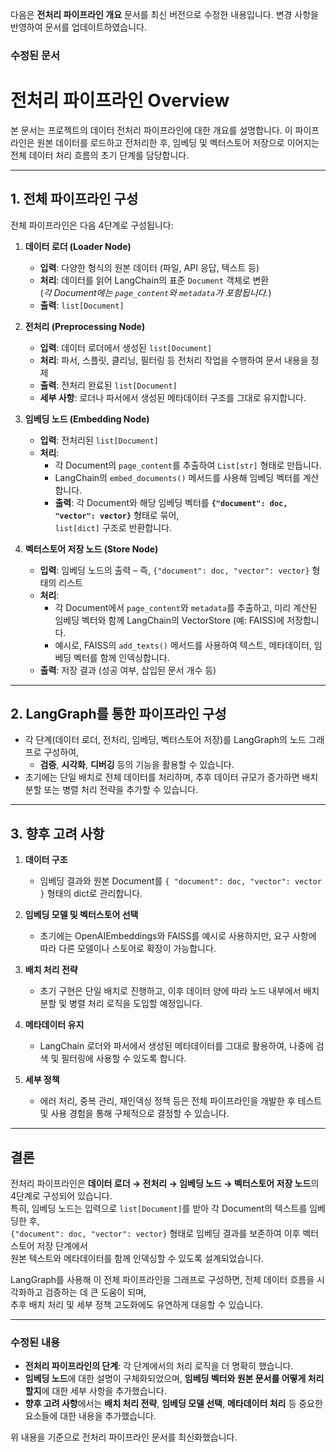 다음은 **전처리 파이프라인 개요** 문서를 최신 버전으로 수정한 내용입니다. 변경 사항을 반영하여 문서를 업데이트하였습니다.

### **수정된 문서**

# 전처리 파이프라인 Overview

본 문서는 프로젝트의 데이터 전처리 파이프라인에 대한 개요를 설명합니다. 이 파이프라인은 원본 데이터를 로드하고 전처리한 후, 임베딩 및 벡터스토어 저장으로 이어지는 전체 데이터 처리 흐름의 초기 단계를 담당합니다.

---

## 1. 전체 파이프라인 구성

전체 파이프라인은 다음 4단계로 구성됩니다:

1. **데이터 로더 (Loader Node)**
   - **입력**: 다양한 형식의 원본 데이터 (파일, API 응답, 텍스트 등)
   - **처리**: 데이터를 읽어 LangChain의 표준 `Document` 객체로 변환  
     (_각 Document에는 `page_content`와 `metadata`가 포함됩니다._)
   - **출력**: `list[Document]`

2. **전처리 (Preprocessing Node)**
   - **입력**: 데이터 로더에서 생성된 `list[Document]`
   - **처리**: 파서, 스플릿, 클리닝, 필터링 등 전처리 작업을 수행하여 문서 내용을 정제
   - **출력**: 전처리 완료된 `list[Document]`
   - **세부 사항**: 로더나 파서에서 생성된 메타데이터 구조를 그대로 유지합니다.

3. **임베딩 노드 (Embedding Node)**
   - **입력**: 전처리된 `list[Document]`
   - **처리**:
     - 각 Document의 `page_content`를 추출하여 `List[str]` 형태로 만듭니다.
     - LangChain의 `embed_documents()` 메서드를 사용해 임베딩 벡터를 계산합니다.
     - **출력**: 각 Document와 해당 임베딩 벡터를 **`{"document": doc, "vector": vector}`** 형태로 묶어,  
       `list[dict]` 구조로 반환합니다.

4. **벡터스토어 저장 노드 (Store Node)**
   - **입력**: 임베딩 노드의 출력 – 즉, `{"document": doc, "vector": vector}` 형태의 리스트
   - **처리**:
     - 각 Document에서 `page_content`와 `metadata`를 추출하고, 미리 계산된 임베딩 벡터와 함께 LangChain의 VectorStore (예: FAISS)에 저장합니다.
     - 예시로, FAISS의 `add_texts()` 메서드를 사용하여 텍스트, 메타데이터, 임베딩 벡터를 함께 인덱싱합니다.
   - **출력**: 저장 결과 (성공 여부, 삽입된 문서 개수 등)

---

## 2. LangGraph를 통한 파이프라인 구성

- 각 단계(데이터 로더, 전처리, 임베딩, 벡터스토어 저장)를 LangGraph의 노드 그래프로 구성하여, 
  - **검증**, **시각화**, **디버깅** 등의 기능을 활용할 수 있습니다.
- 초기에는 단일 배치로 전체 데이터를 처리하며, 추후 데이터 규모가 증가하면 배치 분할 또는 병렬 처리 전략을 추가할 수 있습니다.

---

## 3. 향후 고려 사항

1. **데이터 구조**  
   - 임베딩 결과와 원본 Document를 `{ "document": doc, "vector": vector }` 형태의 dict로 관리합니다.

2. **임베딩 모델 및 벡터스토어 선택**  
   - 초기에는 OpenAIEmbeddings와 FAISS를 예시로 사용하지만, 요구 사항에 따라 다른 모델이나 스토어로 확장이 가능합니다.

3. **배치 처리 전략**  
   - 초기 구현은 단일 배치로 진행하고, 이후 데이터 양에 따라 노드 내부에서 배치 분할 및 병렬 처리 로직을 도입할 예정입니다.

4. **메타데이터 유지**  
   - LangChain 로더와 파서에서 생성된 메타데이터를 그대로 활용하여, 나중에 검색 및 필터링에 사용할 수 있도록 합니다.

5. **세부 정책**  
   - 에러 처리, 중복 관리, 재인덱싱 정책 등은 전체 파이프라인을 개발한 후 테스트 및 사용 경험을 통해 구체적으로 결정할 수 있습니다.

---

## 결론

전처리 파이프라인은 **데이터 로더 → 전처리 → 임베딩 노드 → 벡터스토어 저장 노드**의 4단계로 구성되어 있습니다.  
특히, 임베딩 노드는 입력으로 `list[Document]`를 받아 각 Document의 텍스트를 임베딩한 후,  
`{"document": doc, "vector": vector}` 형태로 임베딩 결과를 보존하여 이후 벡터스토어 저장 단계에서  
원본 텍스트와 메타데이터를 함께 인덱싱할 수 있도록 설계되었습니다.

LangGraph를 사용해 이 전체 파이프라인을 그래프로 구성하면, 전체 데이터 흐름을 시각화하고 검증하는 데 큰 도움이 되며,  
추후 배치 처리 및 세부 정책 고도화에도 유연하게 대응할 수 있습니다.

---

### **수정된 내용**
- **전처리 파이프라인의 단계**: 각 단계에서의 처리 로직을 더 명확히 했습니다.
- **임베딩 노드**에 대한 설명이 구체화되었으며, **임베딩 벡터와 원본 문서를 어떻게 처리할지**에 대한 세부 사항을 추가했습니다.
- **향후 고려 사항**에서는 **배치 처리 전략**, **임베딩 모델 선택**, **메타데이터 처리** 등 중요한 요소들에 대한 내용을 추가했습니다.

위 내용을 기준으로 전처리 파이프라인 문서를 최신화했습니다.